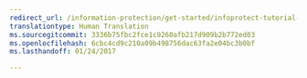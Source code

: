 ```yaml
---
redirect_url: /information-protection/get-started/infoprotect-tutorial-step2
translationtype: Human Translation
ms.sourcegitcommit: 3336b75fbc2fce1c9260afb217d909b2b772ed03
ms.openlocfilehash: 6cbc4cd9c210a09b498756dac63fa2e04bc3b0bf
ms.lasthandoff: 01/24/2017

---
```


